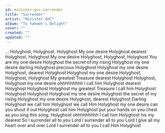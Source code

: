 ```yaml
---
id: minister-guc-surrender
title: "Surrender"
artist: "Minister GUC"
album: "To Yahweh's Delight"
cover: ""
created: ""
updated: ""
---
```


...
Holyghost, Holyghost, Holyghost
My one desire
Holyghost
dearest Holyghost, Holyghost
My one desire
Holyghost, Holyghost, Holyghost
You are my one desire
Holyghost the secret of my rising
Holyghost my one desire
darling Holyghost
precious Holyghost
Holyghost my one desire
Holyghost,
dearest Holyghost
Holyghost my one desire
Holyghost, Holyghost, Holyghost
My greatest Treasure
dearest Holyghost
Holyghost, Holyghost
my one desire
ohhhhhhhhh
l call him Holyghost
dearest Holyghost
Holyghost Holyghost
my greatest Treasure
l call him Holyghost
Holyghost Holyghost Holyghost
my one desire
Holyghost the secret of my rising
Holyghost my one desire
Holyghost, dearest Holyghost
Darling Holyghost
we call him Holyghost we call Him Holyghost
my one desire
can you shout it out
Holyghost call him Holyghost
put your hands on you chest as you sing this song.
Holyghost
ohhhhhhhhh l call him Holyghost
his my dearest
So l surrender all to you
Lord l surrender all to you
Lord l give all my heart
over and over
Lord l surrender all to you
I call Him Holyghost